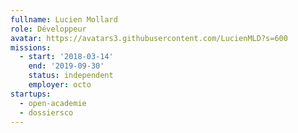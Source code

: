 ```yaml
---
fullname: Lucien Mollard
role: Développeur
avatar: https://avatars3.githubusercontent.com/LucienMLD?s=600
missions:
  - start: '2018-03-14'
    end: '2019-09-30'
    status: independent
    employer: octo
startups:
  - open-academie
  - dossiersco
---
```

